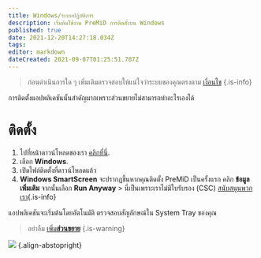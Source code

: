 ```yaml
---
title: Windows/ระบบปฏิบัติการ
description: เริ่มต้นใช้งาน PreMiD การติดตั้งบน Windows
published: true
date: 2021-12-20T14:27:18.034Z
tags:
editor: markdown
dateCreated: 2021-09-07T01:25:51.707Z
---
```


> ก่อนดำเนินการใด ๆ เพิ่มเติมตรวจสอบให้แน่ใจว่าระบบของคุณตรงตาม [เงี่อนไข](/install/requirements) {.is-info}

การติดตั้งแอปพลิเคชันนั้นสำคัญมากเพราะส่วนขยายไม่สามารถทำอะไรเองได้

# ติดตั้ง
1. ไปที่หน้าดาวน์โหลดของเรา [คลิกที่นี่](https://premid.app/downloads).
2. เลือก **Windows**.
3. เปิดไฟล์ติดตั้งที่ดาวน์โหลดแล้ว
4. **Windows SmartScreen** จะปรากฏขึ้นหากคุณติดตั้ง PreMiD เป็นครั้งแรก คลิก **ข้อมูลเพิ่มเติม** จากนั้นเลือก **Run Anyway** > นี่เป็นเพราะเราไม่มีใบรับรอง (CSC) [สนับสนุนพวกเรา](https://www.patreon.com/Timeraa){.is-info}

แอปพลิเคชันจะเริ่มต้นโดยอัตโนมัติ ตรวจสอบสัญลักษณ์ใน System Tray ของคุณ

> อย่าลืม [เพิ่ม**ส่วนขยาย**](/install) {.is-warning}

![](https://a.icons8.com/djxbtnYm/GBjHDS/svg.svg) {.align-abstopright}
